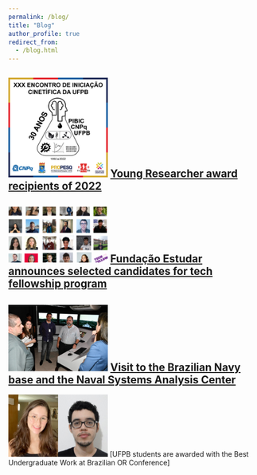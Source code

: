 ```yaml
---
permalink: /blog/
title: "Blog"
author_profile: true
redirect_from:
  - /blog.html
---
```


<img src="images/enic.png" width="200"/> [Young Researcher award recipients of 2022](http://www.ccen.ufpb.br/ccen/contents/noticias/trabalhos-premiados-do-xxx-encontro-de-iniciacao-cientifica-via-propesq-ccen-ufpb)
---
<img src="images/techfellow.png" width="200"/> [Fundação Estudar announces selected candidates for tech fellowship program](https://www.opovo.com.br/noticias/tecnologia/opovotecnologia/2022/09/10291358-fundacao-estudar-anuncia-agraciados-de-programa-focado-em-tecnologia.html)
---
<img src="images/casnav.jpeg" width="200"/> [Visit to the Brazilian Navy base and the Naval Systems Analysis Center](https://www.marinha.mil.br/casnav/?q=node/175)
---
<img src="images/sbpo.jpeg" width="200"/> [UFPB students are awarded with the Best Undergraduate Work at Brazilian OR Conference]
